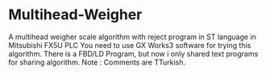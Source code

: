 # Multihead-Weigher
A multihead weigher scale algorithm with reject program 
in ST language in Mitsubishi FX5U PLC
You need to use GX Works3 software for trying this algorithm.
There is a FBD/LD Program, but now i only shared text programs for sharing algorithm.
Note : Comments are TTurkish.
